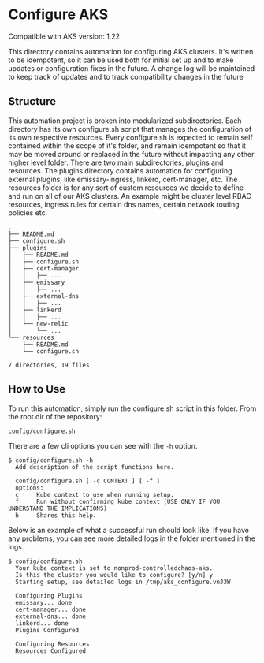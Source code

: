 # Configure AKS

Compatible with AKS version: 1.22

This directory contains automation for configuring AKS clusters. It's written to be idempotent, so it can be used both
for initial set up and to make updates or configuration fixes in the future. A change log will be maintained to keep
track of updates and to track compatibility changes in the future

## Structure

This automation project is broken into modularized subdirectories. Each directory has its own configure.sh script that
manages the configuration of its own respective resources. Every configure.sh is expected to remain self contained
within the scope of it's folder, and remain idempotent so that it may be moved around or replaced in the future without
impacting any other higher level folder. There are two main subdirectories, plugins and resources. The plugins directory
contains automation for configuring external plugins, like emissary-ingress, linkerd, cert-manager, etc. The resources
folder is for any sort of custom resources we decide to define and run on all of our AKS clusters. An example might be
cluster level RBAC resources, ingress rules for certain dns names, certain network routing policies etc.

```
.
├── README.md
├── configure.sh
├── plugins
│   ├── README.md
│   ├── configure.sh
│   ├── cert-manager
│   │   ├── ...
│   ├── emissary
│   │   ├── ...
│   ├── external-dns
│   │   ├── ...
│   ├── linkerd
│   │   ├── ...
│   └── new-relic
│       └── ...
└── resources
    ├── README.md
    └── configure.sh

7 directories, 19 files
```

## How to Use

To run this automation, simply run the configure.sh script in this folder. From the root dir of the repository:

```bash
config/configure.sh
```

There are a few cli options you can see with the `-h` option.

```
$ config/configure.sh -h                            
  Add description of the script functions here.

  config/configure.sh [ -c CONTEXT ] [ -f ]
  options:
  c     Kube context to use when running setup.
  f     Run without confirming kube context (USE ONLY IF YOU UNDERSTAND THE IMPLICATIONS)
  h     Shares this help.
```

Below is an example of what a successful run should look like. If you have any problems, you can see more detailed logs
in the folder mentioned in the logs.

```
$ config/configure.sh                               
  Your kube context is set to nonprod-controlledchaos-aks.
  Is this the cluster you would like to configure? [y/n] y
  Starting setup, see detailed logs in /tmp/aks_configure.vnJ3W

  Configuring Plugins
  emissary... done
  cert-manager... done
  external-dns... done
  linkerd... done
  Plugins Configured

  Configuring Resources
  Resources Configured
```
